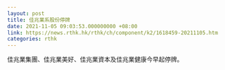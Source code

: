 ```yaml
---
layout: post
title: 佳兆業系股份停牌
date: 2021-11-05 09:03:53.000000000 +08:00
link: https://news.rthk.hk/rthk/ch/component/k2/1618459-20211105.htm
categories: rthk
---
```


佳兆業集團、佳兆業美好、佳兆業資本及佳兆業健康今早起停牌。
